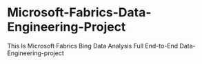 # Microsoft-Fabrics-Data-Engineering-Project
This Is Microsoft Fabrics Bing Data Analysis Full End-to-End Data-Engineering-project

